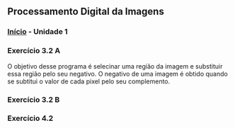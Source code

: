## Processamento Digital da Imagens

### [Início]() - Unidade 1

### Exercício 3.2 A

O objetivo desse programa é selecinar uma região da imagem e substituir essa região pelo seu negativo. O negativo de uma imagem é obtido quando se subtitui o valor de cada pixel pelo seu complemento.



### Exercício 3.2 B

### Exercício 4.2

